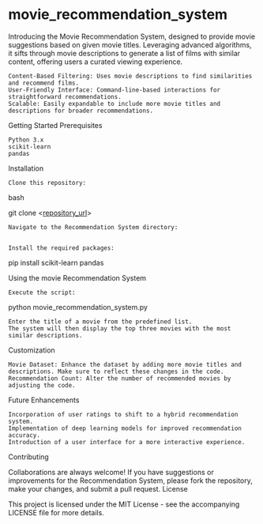 # movie_recommendation_system

Introducing the Movie Recommendation System, designed to provide movie suggestions based on given movie titles. Leveraging advanced algorithms, it sifts through movie descriptions to generate a list of films with similar content, offering users a curated viewing experience.


    Content-Based Filtering: Uses movie descriptions to find similarities and recommend films.
    User-Friendly Interface: Command-line-based interactions for straightforward recommendations.
    Scalable: Easily expandable to include more movie titles and descriptions for broader recommendations.

Getting Started
Prerequisites

    Python 3.x
    scikit-learn
    pandas

Installation

    Clone this repository:

bash

git clone <[repository_url](https://github.com/StackSculptor/movie_recommendation_system/tree/main)>

    Navigate to the Recommendation System directory:


    Install the required packages:

pip install scikit-learn pandas

Using the  movie Recommendation System

    Execute the script:

python movie_recommendation_system.py

    Enter the title of a movie from the predefined list.
    The system will then display the top three movies with the most similar descriptions.

Customization

    Movie Dataset: Enhance the dataset by adding more movie titles and descriptions. Make sure to reflect these changes in the code.
    Recommendation Count: Alter the number of recommended movies by adjusting the code.

Future Enhancements

    Incorporation of user ratings to shift to a hybrid recommendation system.
    Implementation of deep learning models for improved recommendation accuracy.
    Introduction of a user interface for a more interactive experience.

Contributing

Collaborations are always welcome! If you have suggestions or improvements for the Recommendation System, please fork the repository, make your changes, and submit a pull request.
License

This project is licensed under the MIT License - see the accompanying LICENSE file for more details.

